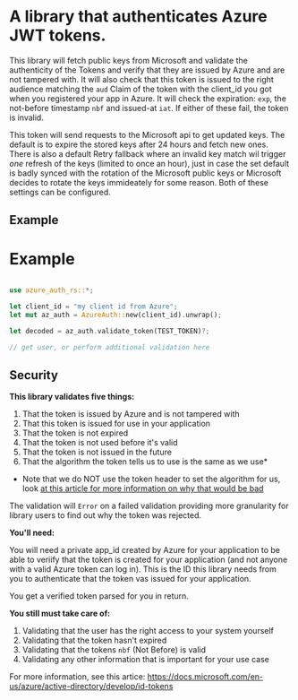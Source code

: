 

# A library that authenticates Azure JWT tokens.
This library will fetch public keys from Microsoft and validate the authenticity of the Tokens and verify that they
are issued by Azure and are not tampered with. It will also check that this token is issued to the right audience matching the `aud` Claim of the token with
the client_id you got when you registered your app in Azure. It will check the expiration: `exp`, the not-before timestamp `nbf` and issued-at `iat`. 
If either of these fail, the token is invalid.

This token will send requests to the Microsoft api to get updated keys. The default is to expire the stored keys after
24 hours and fetch new ones. There is also a default Retry fallback where an invalid key match wil trigger _one_ refresh of
the keys (limited to once an hour), just in case the set default is badly synced with the rotation of the Microsoft public
keys or Microsoft decides to rotate the keys immideately for some reason. Both of these settings can be configured.


## Example

# Example

```rust

use azure_auth_rs::*;

let client_id = "my client id from Azure";
let mut az_auth = AzureAuth::new(client_id).unwrap();

let decoded = az_auth.validate_token(TEST_TOKEN)?;

// get user, or perform additional validation here

```

## Security

**This library validates five things:**
1. That the token is issued by Azure and is not tampered with
2. That this token is issued for use in your application
3. That the token is not expired
4. That the token is not used before it's valid
5. That the token is not issued in the future
6. That the algorithm the token tells us to use is the same as we use*

* Note that we do NOT use the token header to set the algorithm for us, look [at this article for more information on why that would be bad](https://auth0.com/blog/critical-vulnerabilities-in-json-web-token-libraries/)

The validation will `Error` on a failed validation providing more granularity for library users to find out why the token
was rejected.

**You'll need:**

You will need a private app_id created by Azure for your application to be able to veriify that
the token is created for your application (and not anyone with a valid Azure token can log in). This is the ID this library
needs from you to authenticate that the token vas issued for your application.

You get a verified token parsed for you in return.

**You still must take care of:**

1. Validating that the user has the right access to your system yourself
2. Validating that the token hasn't expired
3. Validating that the tokens `nbf` (Not Before) is valid
4. Validating any other information that is important for your use case

For more information, see this artice: https://docs.microsoft.com/en-us/azure/active-directory/develop/id-tokens